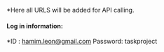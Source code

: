 *Here all URLS will be added for API calling.

#### Log in information:
*ID : hamim.leon@gmail.com
Password: taskproject
